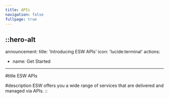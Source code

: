 ```yaml
---
title: APIs
navigation: false
fullpage: true
---
```


::hero-alt
---
announcement:
  title: 'Introducing ESW APIs'
  icon: 'lucide:terminal'
actions:
  - name: Get Started
---

#title
ESW APIs

#description
ESW offers you a wide range of services that are delivered and managed via APIs.
::

